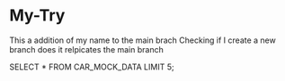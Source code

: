 # My-Try

This a addition of my name to the main brach
Checking if I create a new branch does it relpicates the main branch

SELECT * FROM CAR_MOCK_DATA
LIMIT 5;
